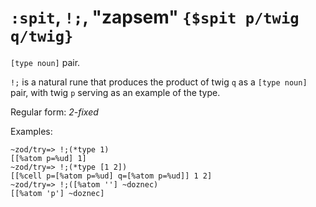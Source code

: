 # `:spit`, `!;`, "zapsem" `{$spit p/twig q/twig}`

`[type noun]` pair.

`!;` is a natural rune that produces the product of twig `q` as a
`[type noun]` pair, with twig `p` serving as an example of the type.

Regular form: *2-fixed*

Examples:

    ~zod/try=> !;(*type 1)
    [[%atom p=%ud] 1]
    ~zod/try=> !;(*type [1 2])
    [[%cell p=[%atom p=%ud] q=[%atom p=%ud]] 1 2]
    ~zod/try=> !;([%atom ''] ~doznec)
    [[%atom 'p'] ~doznec]
